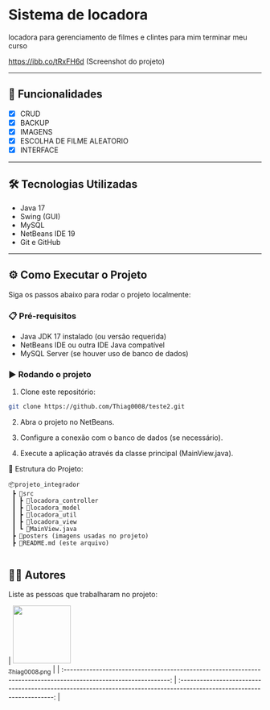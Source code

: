 # Sistema de locadora

locadora para gerenciamento de filmes e clintes para mim terminar meu curso

https://ibb.co/tRxFH6d (Screenshot do projeto)

---





## 🚀 Funcionalidades



- [x] CRUD
- [x] BACKUP
- [x] IMAGENS
- [x] ESCOLHA DE FILME ALEATORIO
- [x] INTERFACE

---

## 🛠️ Tecnologias Utilizadas



- Java 17
- Swing (GUI)
- MySQL
- NetBeans IDE 19
- Git e GitHub

---

## ⚙️ Como Executar o Projeto

Siga os passos abaixo para rodar o projeto localmente:

### 📋 Pré-requisitos

- Java JDK 17 instalado (ou versão requerida)
- NetBeans IDE ou outra IDE Java compatível
- MySQL Server (se houver uso de banco de dados)

### ▶️ Rodando o projeto

1. Clone este repositório:

```bash
git clone https://github.com/Thiag0008/teste2.git
```

2. Abra o projeto no NetBeans.

3. Configure a conexão com o banco de dados (se necessário).

4. Execute a aplicação através da classe principal (MainView.java).

📂 Estrutura do Projeto:



```
📦projeto_integrador
 ┣ 📂src
 ┃ ┣ 📂locadora_controller
 ┃ ┣ 📂locadora_model
 ┃ ┣ 📂locadora_util
 ┃ ┣ 📂locadora_view
 ┃ ┗ 📜MainView.java
 ┣ 📂posters (imagens usadas no projeto)
 ┣ 📜README.md (este arquivo)
 
```


## 👨‍💻 Autores
Liste as pessoas que trabalharam no projeto:

| [<img src="https://github.com/Thiag0008.png" width=115><br><sub>Thiag0008.png</sub>](https://github.com/Thiag0008.png)  |
| :---------------------------------------------------------------------------------------------------------------: | :---------------------------------------------------------------------------------------------------------------------: |

